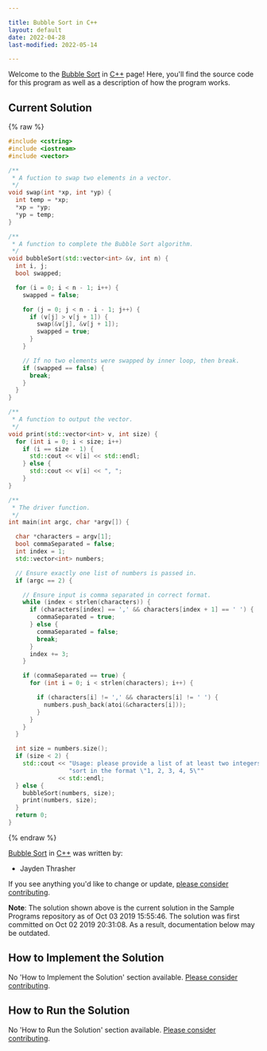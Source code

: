 ```yaml
---

title: Bubble Sort in C++
layout: default
date: 2022-04-28
last-modified: 2022-05-14

---
```


Welcome to the [Bubble Sort](https://sampleprograms.io/projects/bubble-sort) in [C++](https://sampleprograms.io/languages/c-plus-plus) page! Here, you'll find the source code for this program as well as a description of how the program works.

## Current Solution

{% raw %}

```c++
#include <cstring>
#include <iostream>
#include <vector>

/**
 * A fuction to swap two elements in a vector.
 */
void swap(int *xp, int *yp) {
  int temp = *xp;
  *xp = *yp;
  *yp = temp;
}

/**
 * A function to complete the Bubble Sort algorithm.
 */
void bubbleSort(std::vector<int> &v, int n) {
  int i, j;
  bool swapped;

  for (i = 0; i < n - 1; i++) {
    swapped = false;

    for (j = 0; j < n - i - 1; j++) {
      if (v[j] > v[j + 1]) {
        swap(&v[j], &v[j + 1]);
        swapped = true;
      }
    }

    // If no two elements were swapped by inner loop, then break.
    if (swapped == false) {
      break;
    }
  }
}

/**
 * A function to output the vector.
 */
void print(std::vector<int> v, int size) {
  for (int i = 0; i < size; i++)
    if (i == size - 1) {
      std::cout << v[i] << std::endl;
    } else {
      std::cout << v[i] << ", ";
    }
}

/**
 * The driver function.
 */
int main(int argc, char *argv[]) {

  char *characters = argv[1];
  bool commaSeparated = false;
  int index = 1;
  std::vector<int> numbers;

  // Ensure exactly one list of numbers is passed in.
  if (argc == 2) {

    // Ensure input is comma separated in correct format.
    while (index < strlen(characters)) {
      if (characters[index] == ',' && characters[index + 1] == ' ') {
        commaSeparated = true;
      } else {
        commaSeparated = false;
        break;
      }
      index += 3;
    }

    if (commaSeparated == true) {
      for (int i = 0; i < strlen(characters); i++) {

        if (characters[i] != ',' && characters[i] != ' ') {
          numbers.push_back(atoi(&characters[i]));
        }
      }
    }
  }

  int size = numbers.size();
  if (size < 2) {
    std::cout << "Usage: please provide a list of at least two integers to "
                 "sort in the format \"1, 2, 3, 4, 5\""
              << std::endl;
  } else {
    bubbleSort(numbers, size);
    print(numbers, size);
  }
  return 0;
}
```

{% endraw %}

[Bubble Sort](https://sampleprograms.io/projects/bubble-sort) in [C++](https://sampleprograms.io/languages/c-plus-plus) was written by:

- Jayden Thrasher

If you see anything you'd like to change or update, [please consider contributing](https://github.com/TheRenegadeCoder/sample-programs).

**Note**: The solution shown above is the current solution in the Sample Programs repository as of Oct 03 2019 15:55:46. The solution was first committed on Oct 02 2019 20:31:08. As a result, documentation below may be outdated.

## How to Implement the Solution

No 'How to Implement the Solution' section available. [Please consider contributing](https://github.com/TheRenegadeCoder/sample-programs-website).

## How to Run the Solution

No 'How to Run the Solution' section available. [Please consider contributing](https://github.com/TheRenegadeCoder/sample-programs-website).